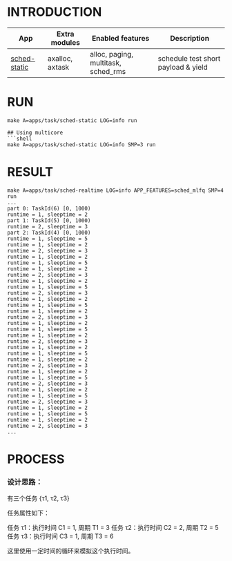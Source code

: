 # INTRODUCTION

| App | Extra modules | Enabled features | Description |
|-|-|-|-|
| [sched-static](../apps/task/sched-static/) | axalloc, axtask | alloc, paging, multitask, sched_rms | schedule test short payload & yield|

# RUN
```shell
make A=apps/task/sched-static LOG=info run

## Using multicore
```shell
make A=apps/task/sched-static LOG=info SMP=3 run
```

# RESULT
```
make A=apps/task/sched-realtime LOG=info APP_FEATURES=sched_mlfq SMP=4 run
...
part 0: TaskId(6) [0, 1000)
runtime = 1, sleeptime = 2
part 1: TaskId(5) [0, 1000)
runtime = 2, sleeptime = 3
part 2: TaskId(4) [0, 1000)
runtime = 1, sleeptime = 5
runtime = 1, sleeptime = 2
runtime = 2, sleeptime = 3
runtime = 1, sleeptime = 2
runtime = 1, sleeptime = 5
runtime = 1, sleeptime = 2
runtime = 2, sleeptime = 3
runtime = 1, sleeptime = 2
runtime = 1, sleeptime = 5
runtime = 2, sleeptime = 3
runtime = 1, sleeptime = 2
runtime = 1, sleeptime = 5
runtime = 1, sleeptime = 2
runtime = 2, sleeptime = 3
runtime = 1, sleeptime = 2
runtime = 1, sleeptime = 5
runtime = 1, sleeptime = 2
runtime = 2, sleeptime = 3
runtime = 1, sleeptime = 2
runtime = 1, sleeptime = 5
runtime = 1, sleeptime = 2
runtime = 2, sleeptime = 3
runtime = 1, sleeptime = 2
runtime = 1, sleeptime = 5
runtime = 2, sleeptime = 3
runtime = 1, sleeptime = 2
runtime = 1, sleeptime = 5
runtime = 2, sleeptime = 3
runtime = 1, sleeptime = 2
runtime = 1, sleeptime = 5
runtime = 1, sleeptime = 2
runtime = 2, sleeptime = 3
... 
```
# PROCESS

### 设计思路：

有三个任务 {τ1, τ2, τ3}

任务属性如下：

任务 τ1：执行时间 C1 = 1, 周期 T1 = 3
任务 τ2：执行时间 C2 = 2, 周期 T2 = 5
任务 τ3：执行时间 C3 = 1, 周期 T3 = 6

这里使用一定时间的循环来模拟这个执行时间。